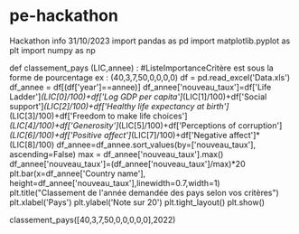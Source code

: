 # pe-hackathon
Hackathon info 31/10/2023
import pandas as pd
import matplotlib.pyplot as plt
import numpy as np

def classement_pays (LIC,annee) :
    #ListeImportanceCritère est sous la forme de pourcentage ex : (40,3,7,50,0,0,0,0)
    df = pd.read_excel('Data.xls')
    df_annee = df[(df['year']==annee)]
    df_annee['nouveau_taux']=df['Life Ladder']*(LIC[0]/100)+df['Log GDP per capita']*(LIC[1]/100)+df['Social support']*(LIC[2]/100)+df['Healthy life expectancy at birth']*(LIC[3]/100)+df['Freedom to make life choices']*(LIC[4]/100)+df['Generosity']*(LIC[5]/100)+df['Perceptions of corruption']*(LIC[6]/100)+df['Positive affect']*(LIC[7]/100)+df['Negative affect']*(LIC[8]/100)
    df_annee=df_annee.sort_values(by=['nouveau_taux'], ascending=False)
    max = df_annee['nouveau_taux'].max()
    df_annee['nouveau_taux']=(df_annee['nouveau_taux']/max)*20
    plt.bar(x=df_annee['Country name'], height=df_annee['nouveau_taux'],linewidth=0.7,width=1)
    plt.title("Classement de l'année demandée des pays selon vos critères")
    plt.xlabel('Pays')
    plt.ylabel('Note sur 20')
    plt.tight_layout()
    plt.show()

classement_pays([40,3,7,50,0,0,0,0,0],2022)
